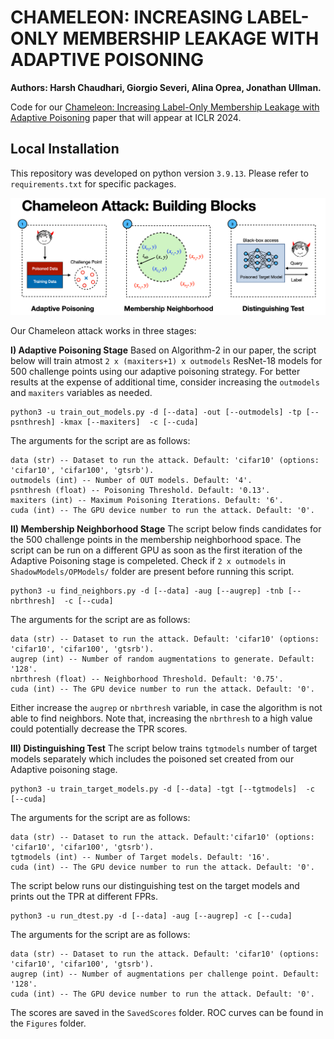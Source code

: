 # CHAMELEON: INCREASING LABEL-ONLY MEMBERSHIP LEAKAGE WITH ADAPTIVE POISONING
**Authors: Harsh Chaudhari, Giorgio Severi, Alina Oprea, Jonathan Ullman.**

Code for our [Chameleon: Increasing Label-Only Membership Leakage with Adaptive Poisoning](https://iclr.cc/virtual/2024/poster/19475) paper that will appear at ICLR 2024.

## Local Installation
This repository was developed on python version `3.9.13`. Please refer to `requirements.txt` for specific packages. 

![Building Blocks](ChameleonBB.png)

Our Chameleon attack works in three stages:

**I) Adaptive Poisoning Stage** 
Based on Algorithm-2 in our paper, the script below will train atmost `2 x (maxiters+1) x outmodels` ResNet-18 models for 500 challenge points using our adaptive poisoning strategy. For better results at the expense of additional time, consider increasing the `outmodels` and `maxiters` variables as needed. 

```shell
python3 -u train_out_models.py -d [--data] -out [--outmodels] -tp [--psnthresh] -kmax [--maxiters]  -c [--cuda]
```

The arguments for the script are as follows:
```shell
data (str) -- Dataset to run the attack. Default: 'cifar10' (options: 'cifar10', 'cifar100', 'gtsrb').
outmodels (int) -- Number of OUT models. Default: '4'.
psnthresh (float) -- Poisoning Threshold. Default: '0.13'.
maxiters (int) -- Maximum Poisoning Iterations. Default: '6'.
cuda (int) -- The GPU device number to run the attack. Default: '0'.
```

**II) Membership Neighborhood Stage**
The script below finds candidates for the 500 challenge points in the membership neighborhood space. The script can be run on a different GPU as soon as the first iteration of the Adaptive Poisoning stage is compeleted. Check if `2 x outmodels` in `ShadowModels/OPModels/` folder  are present before running this script. 

```shell
python3 -u find_neighbors.py -d [--data] -aug [--augrep] -tnb [--nbrthresh]  -c [--cuda]
```

The arguments for the script are as follows:
```shell
data (str) -- Dataset to run the attack. Default: 'cifar10' (options: 'cifar10', 'cifar100', 'gtsrb').
augrep (int) -- Number of random augmentations to generate. Default: '128'.
nbrthresh (float) -- Neighborhood Threshold. Default: '0.75'.
cuda (int) -- The GPU device number to run the attack. Default: '0'.
```

Either increase the `augrep` or `nbrthresh` variable, in case the algorithm is not able to find neighbors. Note that, increasing the `nbrthresh` to a high value could potentially decrease the TPR scores.

**III) Distinguishing Test** 
The script below trains `tgtmodels` number of target models separately which includes the poisoned set created from our Adaptive poisoning stage. 

```shell
python3 -u train_target_models.py -d [--data] -tgt [--tgtmodels]  -c [--cuda]
```

The arguments for the script are as follows:
```shell
data (str) -- Dataset to run the attack. Default:'cifar10' (options: 'cifar10', 'cifar100', 'gtsrb').
tgtmodels (int) -- Number of Target models. Default: '16'.
cuda (int) -- The GPU device number to run the attack. Default: '0'.
```

The script below runs our distinguishing test on the target models and prints out the TPR at different FPRs.

```shell
python3 -u run_dtest.py -d [--data] -aug [--augrep] -c [--cuda]
```

The arguments for the script are as follows:
```shell
data (str) -- Dataset to run the attack. Default: 'cifar10' (options: 'cifar10', 'cifar100', 'gtsrb').
augrep (int) -- Number of augmentations per challenge point. Default: '128'.
cuda (int) -- The GPU device number to run the attack. Default: '0'.
```

The scores are saved in the `SavedScores` folder. ROC curves can be found in the `Figures` folder.